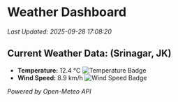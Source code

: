 
# Weather Dashboard

_Last Updated: 2025-09-28 17:08:20_

## Current Weather Data: (Srinagar, JK)
- **Temperature:** 12.4 °C ![Temperature Badge](https://img.shields.io/badge/Temperature-Low%20Temp-blue)
- **Wind Speed:** 8.9 km/h ![Wind Speed Badge](https://img.shields.io/badge/Wind%20Speed-Light%20Wind-blue)

*Powered by Open-Meteo API*
